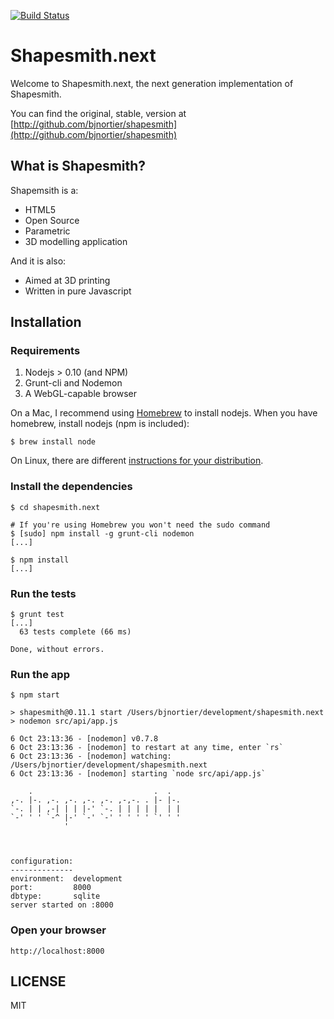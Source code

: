 [![Build Status](https://travis-ci.org/bjnortier/shapesmith.next.png?branch=master)](https://travis-ci.org/bjnortier/shapesmith.next)

# Shapesmith.next

Welcome to Shapesmith.next, the next generation implementation of Shapesmith. 

You can find the original, stable, version at [http://github.com/bjnortier/shapesmith](http://github.com/bjnortier/shapesmith)

## What is Shapesmith?

Shapemsith is a:
 
 * HTML5
 * Open Source
 * Parametric
 * 3D modelling application

And it is also:

 * Aimed at 3D printing
 * Written in pure Javascript 

## Installation

### Requirements

1. Nodejs > 0.10 (and NPM)
1. Grunt-cli and Nodemon
1. A WebGL-capable browser

On a Mac, I recommend using [Homebrew](http://mxcl.github.com/homebrew/) to install nodejs. When you have homebrew, install nodejs (npm is included):
     
    $ brew install node

On Linux, there are different [instructions for your distribution](https://github.com/joyent/node/wiki/Installing-Node.js-via-package-manager#ubuntu-mint).
 

### Install the dependencies

    $ cd shapesmith.next

    # If you're using Homebrew you won't need the sudo command
    $ [sudo] npm install -g grunt-cli nodemon
    [...]
    
    $ npm install
    [...]
    
### Run the tests 

    $ grunt test
    [...]
      63 tests complete (66 ms)
   
    Done, without errors.

### Run the app

    $ npm start
    
    > shapesmith@0.11.1 start /Users/bjnortier/development/shapesmith.next
    > nodemon src/api/app.js
    
    6 Oct 23:13:36 - [nodemon] v0.7.8
    6 Oct 23:13:36 - [nodemon] to restart at any time, enter `rs`
    6 Oct 23:13:36 - [nodemon] watching: /Users/bjnortier/development/shapesmith.next
    6 Oct 23:13:36 - [nodemon] starting `node src/api/app.js`
    
        .                           .  .   
    ,-. |-. ,-. ,-. ,-. ,-. ,-,-. . |- |-. 
    `-. | | ,-| | | |-' `-. | | | | |  | | 
    `-' ' ' `-^ |-' `-' `-' ' ' ' ' `' ' ' 
                '                          
    
    
    
    configuration:
    --------------
    environment:  development
    port:         8000
    dbtype:       sqlite
    server started on :8000

### Open your browser

    http://localhost:8000
    
## LICENSE

MIT







